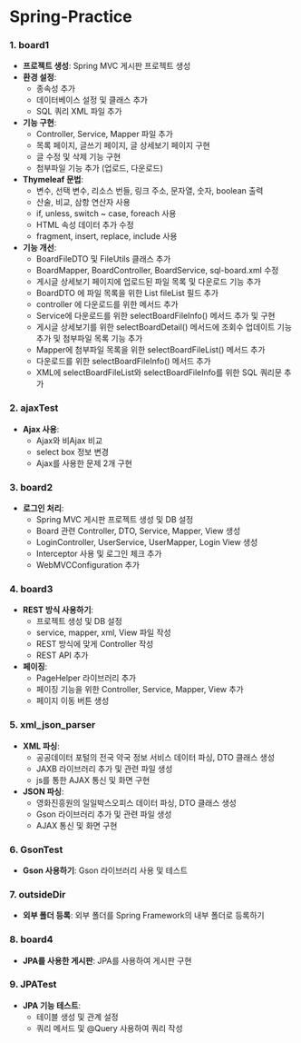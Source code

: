 # Spring-Practice

### 1. board1
- **프로젝트 생성**: Spring MVC 게시판 프로젝트 생성
- **환경 설정**:
  - 종속성 추가
  - 데이터베이스 설정 및 클래스 추가
  - SQL 쿼리 XML 파일 추가
- **기능 구현**:
  - Controller, Service, Mapper 파일 추가
  - 목록 페이지, 글쓰기 페이지, 글 상세보기 페이지 구현
  - 글 수정 및 삭제 기능 구현
  - 첨부파일 기능 추가 (업로드, 다운로드)
- **Thymeleaf 문법**:
  - 변수, 선택 변수, 리소스 번들, 링크 주소, 문자열, 숫자, boolean 출력
  - 산술, 비교, 삼항 연산자 사용
  - if, unless, switch ~ case, foreach 사용
  - HTML 속성 데이터 추가 수정
  - fragment, insert, replace, include 사용
- **기능 개선**:
  - BoardFileDTO 및 FileUtils 클래스 추가
  - BoardMapper, BoardController, BoardService, sql-board.xml 수정
  - 게시글 상세보기 페이지에 업로드된 파일 목록 및 다운로드 기능 추가
  - BoardDTO 에 파일 목록을 위한 List fileList 필드 추가
  - controller 에 다운로드를 위한 메서드 추가
  - Service에 다운로드를 위한 selectBoardFileInfo() 메서드 추가 및 구현
  - 게시글 상세보기를 위한 selectBoardDetail() 메서드에 조회수 업데이트 기능 추가 및 첨부파일 목록 기능 추가
  - Mapper에 첨부파일 목록을 위한 selectBoardFileList() 메서드 추가
  - 다운로드를 위한 selectBoardFileInfo() 메서드 추가
  - XML에 selectBoardFileList와 selectBoardFileInfo를 위한 SQL 쿼리문 추가


### 2. ajaxTest
- **Ajax 사용**:
  - Ajax와 비Ajax 비교
  - select box 정보 변경
  - Ajax를 사용한 문제 2개 구현


### 3. board2
- **로그인 처리**:
  - Spring MVC 게시판 프로젝트 생성 및 DB 설정
  - Board 관련 Controller, DTO, Service, Mapper, View 생성
  - LoginController, UserService, UserMapper, Login View 생성
  - Interceptor 사용 및 로그인 체크 추가
  - WebMVCConfiguration 추가


### 4. board3
- **REST 방식 사용하기**:
  - 프로젝트 생성 및 DB 설정
  - service, mapper, xml, View 파일 작성
  - REST 방식에 맞게 Controller 작성
  - REST API 추가
- **페이징**:
  - PageHelper 라이브러리 추가
  - 페이징 기능을 위한 Controller, Service, Mapper, View 추가
  - 페이지 이동 버튼 생성


### 5. xml_json_parser
- **XML 파싱**:
  - 공공데이터 포털의 전국 약국 정보 서비스 데이터 파싱, DTO 클래스 생성
  - JAXB 라이브러리 추가 및 관련 파일 생성
  - js를 통한 AJAX 통신 및 화면 구현
- **JSON 파싱**:
  - 영화진흥원의 일일박스오피스 데이터 파싱, DTO 클래스 생성
  - Gson 라이브러리 추가 및 관련 파일 생성
  - AJAX 통신 및 화면 구현


### 6. GsonTest
- **Gson 사용하기**: Gson 라이브러리 사용 및 테스트


### 7. outsideDir
- **외부 폴더 등록**: 외부 폴더를 Spring Framework의 내부 폴더로 등록하기


### 8. board4
- **JPA를 사용한 게시판**: JPA를 사용하여 게시판 구현


### 9. JPATest
- **JPA 기능 테스트**:
  - 테이블 생성 및 관계 설정
  - 쿼리 메서드 및 @Query 사용하여 쿼리 작성

